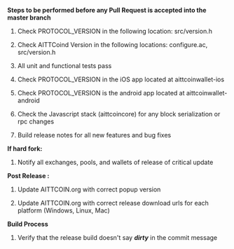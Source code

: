 **Steps to be performed before any Pull Request is accepted into the master branch**

  1. Check PROTOCOL_VERSION in the following location: src/version.h

  2. Check AITTCoind Version in the following locations: configure.ac, src/version.h

  3. All unit and functional tests pass

  4. Check PROTOCOL_VERSION in the iOS app located at aittcoinwallet-ios

  5. Check PROTOCOL_VERSION is the android app located at aittcoinwallet-android

  6. Check the Javascript stack (aittcoincore) for any block serialization or rpc changes
  
  7. Build release notes for all new features and bug fixes

**If hard fork:**

  1. Notify all exchanges, pools, and wallets of release of critical update

**Post Release :**

  1. Update AITTCOIN.org with correct popup version
  
  2. Update AITTCOIN.org with correct release download urls for each platform (Windows, Linux, Mac)

**Build Process**

  1. Verify that the release build doesn't say ***dirty*** in the commit message

